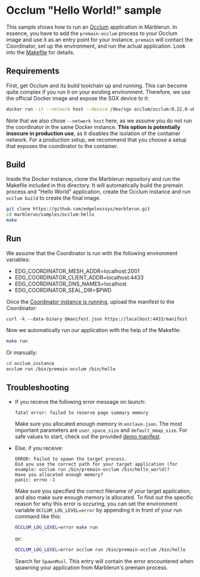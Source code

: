 # Occlum "Hello World!" sample
This sample shows how to run an [Occlum](https://github.com/occlum/occlum) application in Marblerun. In essence, you have to add the `premain-occlum` process to your Occlum image and use it as an entry point for your instance. `premain` will contact the Coordinator, set up the environment, and run the actual application. Look into the [Makefile](Makefile) for details.

## Requirements
First, get Occlum and its build toolchain up and running. This can become quite complex if you run it on your existing environment. Therefore, we use the official Docker image and expose the SGX device to it:

```sh
docker run -it --network host --device /dev/sgx occlum/occlum:0.22.0-ubuntu18.04
```

Note that we also chose `--network host` here, as we assume you do not run the coordinator in the same Docker instance. **This option is potentially insecure in production use**, as it disables the isolation of the container network. For a production setup, we recommend that you choose a setup that exposes the coordinator to the container.

## Build
Inside the Docker instance, clone the Marblerun repository and run the Makefile included in this directory. It will automatically build the premain process and "Hello World" application, create the Occlum instance and run `occlum build` to create the final image.

```sh
git clone https://github.com/edgelesssys/marblerun.git
cd marblerun/samples/occlum-hello
make
```

## Run
We assume that the Coordinator is run with the following environment variables:

- EDG_COORDINATOR_MESH_ADDR=localhost:2001
- EDG_COORDINATOR_CLIENT_ADDR=localhost:4433
- EDG_COORDINATOR_DNS_NAMES=localhost
- EDG_COORDINATOR_SEAL_DIR=$PWD

Once the [Coordinator instance is running](../../BUILD.md#run-the-coordinator), upload the manifest to the Coordinator:

```
curl -k --data-binary @manifest.json https://localhost:4433/manifest
```

Now we automatically run our application with the help of the Makefile:
```sh
make run
```

Or manually:
```sh
cd occlum_instance
occlum run /bin/premain-occlum /bin/hello
```

## Troubleshooting
* If you receive the following error message on launch:

    ```
    fatal error: failed to reserve page summary memory
    ```

    Make sure you allocated enough memory in `enclave.json`. The most important parameters are `user_space_size` and `default_mmap_size`. For safe values to start, check out the provided [demo manifest](Occlum.json).

* Else, if you receive:

    ```
    ERROR: Failed to spawn the target process.
    Did you use the correct path for your target application (for example: occlum run /bin/premain-occlum /bin/hello_world)?
    Have you allocated enough memory?
    panic: errno -1
    ```

    Make sure you specified the correct filename of your target application, and also make sure enough memory is allocated. To find out the specific reason for why this error is occuring, you can set the environment variable `OCCLUM_LOG_LEVEL=error` by appending it in front of your run command like this:

    ```sh
    OCCLUM_LOG_LEVEL=error make run
    ```

    or:
    ```sh
    OCCLUM_LOG_LEVEL=error occlum run /bin/premain-occlum /bin/hello
    ```

    Search for `SpawnMusl`. This entry will contain the error encountered when spawning your application from Marblerun's premain process.
